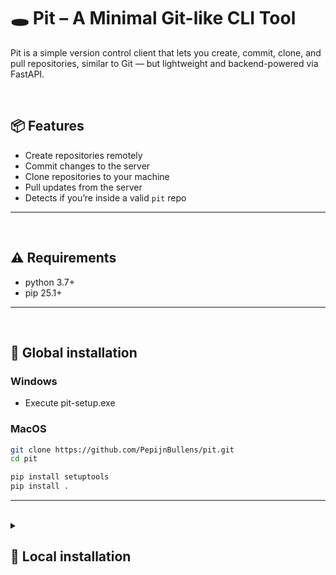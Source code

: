 # 🕳️ Pit – A Minimal Git-like CLI Tool

Pit is a simple version control client that lets you create, commit, clone, and pull repositories, similar to Git — but lightweight and backend-powered via FastAPI.

<br />

## 📦 Features

- Create repositories remotely
- Commit changes to the server
- Clone repositories to your machine
- Pull updates from the server
- Detects if you’re inside a valid `pit` repo


---

<br />

## ⚠️ Requirements

- python 3.7+
- pip 25.1+


---

<br />

## 🚀 Global installation

### Windows

- Execute pit-setup.exe

### MacOS

```bash
git clone https://github.com/PepijnBullens/pit.git
cd pit
```

```bash
pip install setuptools
pip install .
```


---

<br />

<details>
<summary><h2>🚀 Local installation</h2></summary>

### Clone

```bash
git clone https://github.com/PepijnBullens/pit.git
cd pit
```

<br />

### Client

```bash
pip install setuptools cryptography
pip install .
```

Now you can call 'pit' anywhere in your terminal to execute commands

<br />

### Server

```bash
cd server
python -m venv .venv
pip install fastapi uvicorn pydantic python-multipart typing-extensions
source .venv/bin/activate
uvicorn main:app --reload
```

Now you're running a virtual environment for the serverside of this project.
Make sure the serverside is running on `http://127.0.0.1:8000`. If not change it in `/pit/cli.py`</details>
